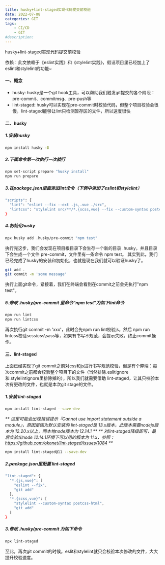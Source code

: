 ```yaml
---
title: husky+lint-staged实现代码提交前校验
date: 2022-07-08
categories: GIT
tags: 
    - CI/CD
    - GIT
#description: 
---
```


husky+lint-staged实现代码提交前校验
<!-- more -->
    
依赖：此文依赖于《eslint实践》和《stylelint实践》，假设项目里已经加上了eslint和stylelint的功能~

#### 一、概念

 + husky: husky是一个git hook工具，可以帮助我们触发git提交的各个阶段：pre-commit、commitmsg、pre-push等
 + lint-staged: husky可以实现在pre-commit时校验代码，但整个项目校验会很慢，lint-staged能够让lint只检测暂存区的文件，所以速度很快

#### 二、husky

##### 1.安装husky
```bash
npm install husky -D
```

##### 2.下面命令第一次执行一次就行
```bash
npm set-script prepare "husky install"
npm run prepare
```

##### 3.在package.json里面添加lint命令（下例中添加了eslint和stylelint）
```bash
"scripts": {
  "lint": "eslint --fix --ext .js,.vue ./src",
  "lintcss": "stylelint src/**/*.{scss,vue} --fix --custom-syntax postcss-html"
}
```

##### 4.初始化husky
```bash
npx husky add .husky/pre-commit "npm test"
```

执行完这步，我们会发现在项目根目录下会生存一个新的目录 .husky，并且目录下会生成一个文件 pre-commit，文件里有一条命令 npm test。
其实到此，我们已经完成了husky的安装和初始化，也就是现在我们就可以验证husky了。

```bash
git add .
git commit -m 'some message'
```
执行上面git命令，紧接着，我们在终端会看到在commit之前会先执行"npm test"。

##### 5.修改 .husky/pre-commit 里命令"npm test"为如下lint命令
```bash
npm run lint
npm run lintcss
```
再次执行git commit -m 'xxx'，此时会先npm run lint校验js，然后 npm run lintcss校验scss\css\sass等，如果有书写不规范，会提示失败，终止commit操作。

#### 三、lint-staged

上面已经实现了git commit之前对css和js进行书写规范校验，但是有个弊端：每次commit之前都会校验整个项目下的文件（当然排除.eslitignore和.stylelintignore里排除掉的），所以我们就需要借助 lint-staged，让其只校验本次有更改的文件，也就是本次git stage的文件。

##### 1.安装 lint-staged
```bash
npm install lint-staged --save-dev
```

_** 这里可能会出现错误提示『Cannot use import statement outside a module』，原因是因为默认安装的 lint-staged是 13.x版本，此版本需要nodejs版本为 12.20.x以上，而本地node版本为 12.14.1 **_
_** 对lint-staged降级即可，最后实验出node 12.14.1环境下可以用的版本为 11.x，参照：https://github.com/okonet/lint-staged/issues/1084 **_
```bash
npm install lint-staged@11 --save-dev
```

##### 2.package.json里配置 lint-staged
```bash
"lint-staged": {
  "*.{js,vue}": [
    "eslint --fix",
    "git add"
  ],
  "*.{scss,vue}": [
    "stylelint --custom-syntax postcss-html",
    "git add"
  ]
}
```

##### 3.修改 .husky/pre-commit 为如下命令
```bash
npx lint-staged
```

至此，再次git commit的时候，eslit和stylelint就只会校验本次修改的文件，大大提升校验速度。
